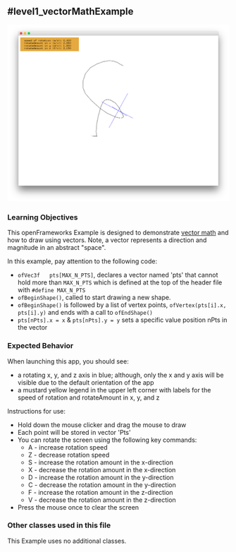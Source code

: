 #level1_vectorMathExample
--
![Screenshot of Example](vectorMathExample.png)

### Learning Objectives

This openFrameworks Example is designed to demonstrate 
[vector math](http://openframeworks.cc/tutorials/02_maths/001_vector_maths/) and how to draw using vectors.  Note, a vector represents a direction and magnitude in an abstract "space".

In this example, pay attention to the following code: 

*  ```ofVec3f	pts[MAX_N_PTS]```, declares a vector named 'pts' that cannot hold more than ```MAX_N_PTS``` which is defined at the top of the header file with ```#define MAX_N_PTS```
*  ```ofBeginShape()```, called to start drawing a new shape. 
*  ```ofBeginShape()``` is followed by a list of vertex points, ```ofVertex(pts[i].x, pts[i].y)``` and ends with a call to ```ofEndShape()```
*  ```pts[nPts].x = x``` &  ```pts[nPts].y = y``` sets a specific value position nPts in the vector 


### Expected Behavior

When launching this app, you should see:

* a rotating x, y, and z axis in blue; although, only the x and y axis will be visible due to the default orientation of the app
* a mustard yellow legend in the upper left corner with labels for the speed of rotation and rotateAmount in x, y, and z

Instructions for use:

* Hold down the mouse clicker and drag the mouse to draw
* Each point will be stored in vector 'Pts' 
* You can rotate the screen using the following key commands:
  * A - increase rotation speed
  * Z - decrease rotation speed
  * S - increase the rotation amount in the x-direction
  * X - decrease the rotation amount in the x-direction
  * D - increase the rotation amount in the y-direction
  * C - decrease the rotation amount in the y-direction
  * F - increase the rotation amount in the z-direction
  * V - decrease the rotation amount in the z-direction
* Press the mouse once to clear the screen

### Other classes used in this file

This Example uses no additional classes. 



